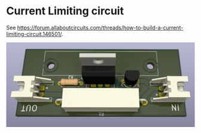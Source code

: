 # Current Limiting circuit

See https://forum.allaboutcircuits.com/threads/how-to-build-a-current-limiting-circuit.146501/.

![](screenshot.png)

